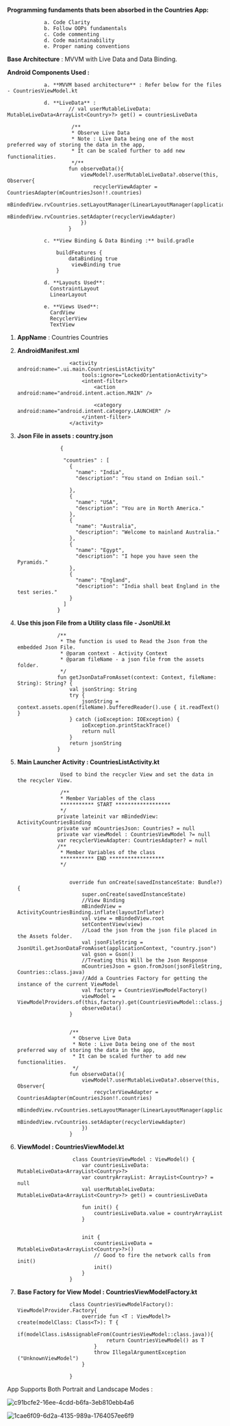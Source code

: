 **Programming fundaments thats been absorbed in the Countries App:**

                a. Code Clarity
                b. Follow OOPs fundamentals
                c. Code commenting
                d. Code maintainability
                e. Proper naming conventions




**Base Architecture** : MVVM with Live Data and Data Binding.

**Android Components Used :**

                a. **MVVM based architecture** : Refer below for the files - CountriesViewModel.kt

                d. **LiveData** : 
                        // val userMutableLiveData: MutableLiveData<ArrayList<Country>?> get() = countriesLiveData

                         /**
                         * Observe Live Data
                         * Note : Live Data being one of the most preferred way of storing the data in the app,
                         * It can be scaled further to add new functionalities.
                         */**
                        fun observeData(){
                            viewModel?.userMutableLiveData?.observe(this, Observer{
                                recyclerViewAdapter = CountriesAdapter(mCountriesJson!!.countries)
                                mBindedView.rvCountries.setLayoutManager(LinearLayoutManager(applicationContext))
                                mBindedView.rvCountries.setAdapter(recyclerViewAdapter)
                            })
                        }

                c. **View Binding & Data Binding :** build.gradle

                    buildFeatures {
                        dataBinding true
                         viewBinding true
                    }

                d. **Layouts Used**: 
                  ConstraintLayout
                  LinearLayout 

                e. **Views Used**: 
                  CardView
                  RecyclerView
                  TextView





1. **AppName** : Countries
                <string name="app_name">Countries</string>
    
    
2. **AndroidManifest.xml**

                        <activity android:name=".ui.main.CountriesListActivity"
                            tools:ignore="LockedOrientationActivity">
                            <intent-filter>
                                <action android:name="android.intent.action.MAIN" />

                                <category android:name="android.intent.category.LAUNCHER" />
                            </intent-filter>
                        </activity>

    
    
3. **Json File in assets : country.json**

                     {

                      "countries" : [
                        {
                          "name": "India",
                          "description": "You stand on Indian soil."

                        },
                        {
                          "name": "USA",
                          "description": "You are in North America."
                        },
                        {
                          "name": "Australia",
                          "description": "Welcome to mainland Australia."
                        },
                        {
                          "name": "Egypt",
                          "description": "I hope you have seen the Pyramids."
                        },
                        {
                          "name": "England",
                          "description": "India shall beat England in the test series."
                        }
                      ]
                    }

    
4. **Use this json File from a Utility class file  - JsonUtil.kt**

                    /**
                     * The function is used to Read the Json from the embedded Json File.
                     * @param context - Activity Context
                     * @param fileName - a json file from the assets folder.
                     */
                    fun getJsonDataFromAsset(context: Context, fileName: String): String? {
                        val jsonString: String
                        try {
                            jsonString = context.assets.open(fileName).bufferedReader().use { it.readText() }
                        } catch (ioException: IOException) {
                            ioException.printStackTrace()
                            return null
                        }
                        return jsonString
                    }

5. **Main Launcher Activity : CountriesListActivity.kt**

                     Used to bind the recycler View and set the data in the recycler View.

                     /**
                     * Member Variables of the class
                     *********** START ******************
                     */
                    private lateinit var mBindedView: ActivityCountriesBinding
                    private var mCountriesJson: Countries? = null
                    private var viewModel : CountriesViewModel ?= null
                    var recyclerViewAdapter: CountriesAdapter? = null
                    /**
                     * Member Variables of the class
                     *********** END ******************
                     */


                        override fun onCreate(savedInstanceState: Bundle?) {
                            super.onCreate(savedInstanceState)
                            //View Binding
                            mBindedView = ActivityCountriesBinding.inflate(layoutInflater)
                            val view = mBindedView.root
                            setContentView(view)
                            //Load the json from the json file placed in the Assets folder.
                            val jsonFileString = JsonUtil.getJsonDataFromAsset(applicationContext, "country.json")
                            val gson = Gson()
                            //Treating this Will be the Json Response
                            mCountriesJson = gson.fromJson(jsonFileString, Countries::class.java)
                            //Add a Countries Factory for getting the instance of the current ViewModel
                            val factory = CountriesViewModelFactory()
                            viewModel = ViewModelProviders.of(this,factory).get(CountriesViewModel::class.java)
                            observeData()
                        }


                        /**
                         * Observe Live Data
                         * Note : Live Data being one of the most preferred way of storing the data in the app,
                         * It can be scaled further to add new functionalities.
                         */
                        fun observeData(){
                            viewModel?.userMutableLiveData?.observe(this, Observer{
                                recyclerViewAdapter = CountriesAdapter(mCountriesJson!!.countries)
                                mBindedView.rvCountries.setLayoutManager(LinearLayoutManager(applicationContext))
                                mBindedView.rvCountries.setAdapter(recyclerViewAdapter)
                            })
                        }

6. **ViewModel : CountriesViewModel.kt**

                         class CountriesViewModel : ViewModel() {
                            var countriesLiveData: MutableLiveData<ArrayList<Country>?>
                            var countryArrayList: ArrayList<Country>? = null
                            val userMutableLiveData: MutableLiveData<ArrayList<Country>?> get() = countriesLiveData

                            fun init() {
                                countriesLiveData.value = countryArrayList
                            }


                            init {
                                countriesLiveData = MutableLiveData<ArrayList<Country>?>()
                                // Good to fire the network calls from init()
                                init()
                            }
                        }

  
7. **Base Factory for View Model : CountriesViewModelFactory.kt**
  
  
                        class CountriesViewModelFactory(): ViewModelProvider.Factory{
                            override fun <T : ViewModel?> create(modelClass: Class<T>): T {
                                if(modelClass.isAssignableFrom(CountriesViewModel::class.java)){
                                    return CountriesViewModel() as T
                                }
                                throw IllegalArgumentException ("UnknownViewModel")
                            }

                        }
  
  


App Supports Both Portrait and Landscape Modes :



![c91bcfe2-16ee-4cdd-b6fa-3eb810ebb4a6](https://user-images.githubusercontent.com/25679640/132139749-633f9f54-3a0f-4621-956a-d3336c03dca3.jpeg)


![1cae6f09-6d2a-4135-989a-1764057ee6f9](https://user-images.githubusercontent.com/25679640/132139764-8fca7e9a-e891-4d41-bc63-dec171ac3fb7.jpeg)






